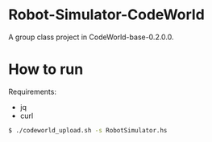 # Robot-Simulator-CodeWorld
A group class project in CodeWorld-base-0.2.0.0. 

# How to run

Requirements:

- jq
- curl

```bash
$ ./codeworld_upload.sh -s RobotSimulator.hs
```
